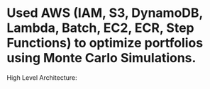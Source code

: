 # Used AWS (IAM, S3, DynamoDB, Lambda, Batch, EC2, ECR, Step Functions) to optimize portfolios using Monte Carlo Simulations.

High Level Architecture:

